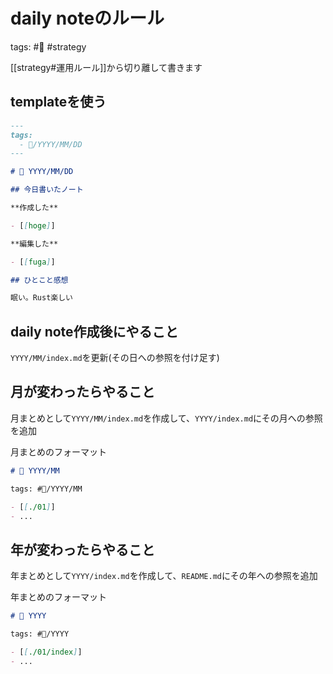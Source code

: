 # daily noteのルール

tags: #📅 #strategy

[[strategy#運用ルール]]から切り離して書きます

## templateを使う

```md
---
tags:
  - 📅/YYYY/MM/DD
---

# 📅 YYYY/MM/DD

## 今日書いたノート

**作成した**

- [[hoge]]

**編集した**

- [[fuga]]

## ひとこと感想

眠い。Rust楽しい
```

## daily note作成後にやること

`YYYY/MM/index.md`を更新(その日への参照を付け足す)

## 月が変わったらやること

月まとめとして`YYYY/MM/index.md`を作成して、`YYYY/index.md`にその月への参照を追加

月まとめのフォーマット

```md
# 📅 YYYY/MM

tags: #📅/YYYY/MM

- [[./01]]
- ...
```

## 年が変わったらやること

年まとめとして`YYYY/index.md`を作成して、`README.md`にその年への参照を追加

年まとめのフォーマット

```md
# 📅 YYYY

tags: #📅/YYYY

- [[./01/index]]
- ...
```
